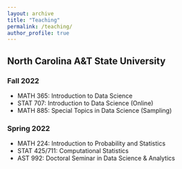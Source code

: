 ```yaml
---
layout: archive
title: "Teaching"
permalink: /teaching/
author_profile: true
---
```


## North Carolina A&T State University

### Fall 2022

* MATH 365: Introduction to Data Science
* STAT 707: Introduction to Data Science (Online)
* MATH 885: Special Topics in Data Science (Sampling)


### Spring 2022

* MATH 224: Introduction to Probability and Statistics
* STAT 425/711: Computational Statistics
* AST 992: Doctoral Seminar in Data Science & Analytics

